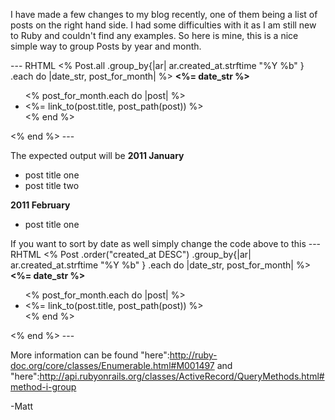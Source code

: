 I have made a few changes to my blog recently, one of them being a list of posts on the right hand side. I had some difficulties with it as I am still new to Ruby and couldn't find any examples. So here is mine, this is a nice simple way to group Posts by year and month.

--- RHTML
<% Post.all
        .group_by{|ar| ar.created_at.strftime "%Y %b" }
           .each do |date_str, post_for_month| %>
  <b><%= date_str %></b>
  <ul>
    <% post_for_month.each do |post| %>
      <li><%= link_to(post.title, post_path(post)) %></li>
    <% end %>
  </ul>
<% end %>
---

The expected output will be
<b>2011 January</b>
* post title one
* post title two


<b>2011 February</b>
* post title one


If you want to sort by date as well simply change the code above to this
--- RHTML
<% Post
       .order("created_at DESC")
         .group_by{|ar| ar.created_at.strftime "%Y %b" }
            .each do |date_str, post_for_month| %>
  <b><%= date_str %></b>
  <ul>
    <% post_for_month.each do |post| %>
      <li><%= link_to(post.title, post_path(post)) %></li>
    <% end %>
  </ul>
<% end %>
---

More information can be found "here":http://ruby-doc.org/core/classes/Enumerable.html#M001497 and "here":http://api.rubyonrails.org/classes/ActiveRecord/QueryMethods.html#method-i-group

-Matt